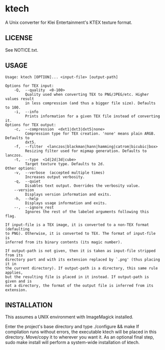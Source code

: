 ktech
==========
A Unix converter for Klei Entertainment's KTEX texture format.

LICENSE
---------
See NOTICE.txt.

USAGE
-------
	Usage: ktech [OPTION]... <input-file> [output-path]
	
	Options for TEX input:
	    -Q,  --quality  <0-100>
	         Quality used when converting TEX to PNG/JPEG/etc. Higher values result
	         in less compression (and thus a bigger file size). Defaults to 100.
	    -i,  --info
	         Prints information for a given TEX file instead of converting it.
	Options for TEX output:
	    -c,  --compression  <dxt1|dxt3|dxt5|none>
	         Compression type for TEX creation. 'none' means plain ARGB. Defaults to
	         dxt5.
	    -f,  --filter  <lanczos|blackman|hann|hamming|catrom|bicubic|box>
	         Resizing filter used for mipmap generation. Defaults to lanczos.
	    -t,  --type  <1d|2d|3d|cube>
	         Target texture type. Defaults to 2d.
	Other options:
	    -v,  --verbose  (accepted multiple times)
	         Increases output verbosity.
	    -q,  --quiet
	         Disables text output. Overrides the verbosity value.
	    --version
	         Displays version information and exits.
	    -h,  --help
	         Displays usage information and exits.
	    --,  --ignore_rest
	         Ignores the rest of the labeled arguments following this flag.
	
	If input-file is a TEX image, it is converted to a non-TEX format (defaulting
	to PNG). Otherwise, it is converted to TEX. The format of input-file is
	inferred from its binary contents (its magic number).
	
	If output-path is not given, then it is taken as input-file stripped from its
	directory part and with its extension replaced by `.png' (thus placing it in
	the current directory). If output-path is a directory, this same rule applies,
	but the resulting file is placed in it instead. If output-path is given and is
	not a directory, the format of the output file is inferred from its extension.

INSTALLATION
--------------
This assumes a UNIX environment with ImageMagick installed.

Enter the project's base directory and type
	./configure && make
If compilation runs without errors, the executable ktech will be placed in this directory. Move/copy it to wherever you want it. As an optional final step,
	sudo make install
will perform a system-wide installation of ktech.
